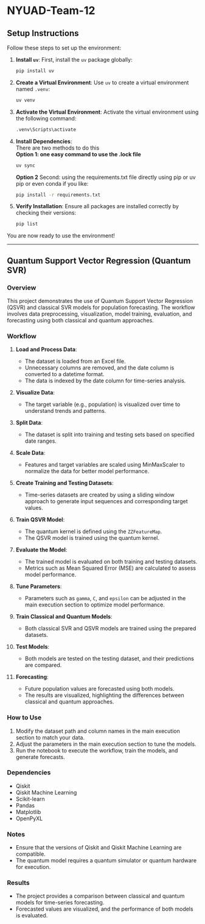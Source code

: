 # NYUAD-Team-12

## Setup Instructions

Follow these steps to set up the environment:

1. **Install `uv`**:
   First, install the `uv` package globally:
   ```bash
   pip install uv
   ```

2. **Create a Virtual Environment**:
   Use `uv` to create a virtual environment named `.venv`:
   ```bash
   uv venv
   ```

3. **Activate the Virtual Environment**:
   Activate the virtual environment using the following command:
   ```bash
   .venv\Scripts\activate
   ```

4. **Install Dependencies**:<br>
   There are two methods to do this<br>
   **Option 1: one easy command to use the .lock file**
   ```bash
   uv sync
   ```
   **Option 2**
   Second: using the requirements.txt file directly using pip or uv pip or even conda if you like:
   ```bash
   pip install -r requirements.txt
   ```

5. **Verify Installation**:
   Ensure all packages are installed correctly by checking their versions:
   ```bash
   pip list
   ```

You are now ready to use the environment!

---

## Quantum Support Vector Regression (Quantum SVR)

### Overview
This project demonstrates the use of Quantum Support Vector Regression (QSVR) and classical SVR models for population forecasting. The workflow involves data preprocessing, visualization, model training, evaluation, and forecasting using both classical and quantum approaches.

### Workflow

1. **Load and Process Data**:
   - The dataset is loaded from an Excel file.
   - Unnecessary columns are removed, and the date column is converted to a datetime format.
   - The data is indexed by the date column for time-series analysis.

2. **Visualize Data**:
   - The target variable (e.g., population) is visualized over time to understand trends and patterns.

3. **Split Data**:
   - The dataset is split into training and testing sets based on specified date ranges.

4. **Scale Data**:
   - Features and target variables are scaled using MinMaxScaler to normalize the data for better model performance.

5. **Create Training and Testing Datasets**:
   - Time-series datasets are created by using a sliding window approach to generate input sequences and corresponding target values.

6. **Train QSVR Model**:
   - The quantum kernel is defined using the `ZZFeatureMap`.
   - The QSVR model is trained using the quantum kernel.

7. **Evaluate the Model**:
   - The trained model is evaluated on both training and testing datasets.
   - Metrics such as Mean Squared Error (MSE) are calculated to assess model performance.

8. **Tune Parameters**:
   - Parameters such as `gamma`, `C`, and `epsilon` can be adjusted in the main execution section to optimize model performance.

9. **Train Classical and Quantum Models**:
   - Both classical SVR and QSVR models are trained using the prepared datasets.

10. **Test Models**:
    - Both models are tested on the testing dataset, and their predictions are compared.

11. **Forecasting**:
    - Future population values are forecasted using both models.
    - The results are visualized, highlighting the differences between classical and quantum approaches.

### How to Use
1. Modify the dataset path and column names in the main execution section to match your data.
2. Adjust the parameters in the main execution section to tune the models.
3. Run the notebook to execute the workflow, train the models, and generate forecasts.

### Dependencies
- Qiskit
- Qiskit Machine Learning
- Scikit-learn
- Pandas
- Matplotlib
- OpenPyXL

### Notes
- Ensure that the versions of Qiskit and Qiskit Machine Learning are compatible.
- The quantum model requires a quantum simulator or quantum hardware for execution.

### Results
- The project provides a comparison between classical and quantum models for time-series forecasting.
- Forecasted values are visualized, and the performance of both models is evaluated.